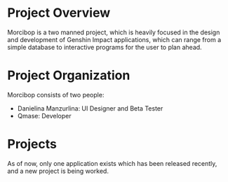 # Project Overview

Morcibop is a two manned project, which is heavily focused in the design and development of Genshin Impact applications, which can range from a simple database to interactive programs for the user to plan ahead.

# Project Organization

Morcibop consists of two people:
* Danielina Manzurlina: UI Designer and Beta Tester
* Qmase: Developer

# Projects

As of now, only one application exists which has been released recently, and a new project is being worked.
